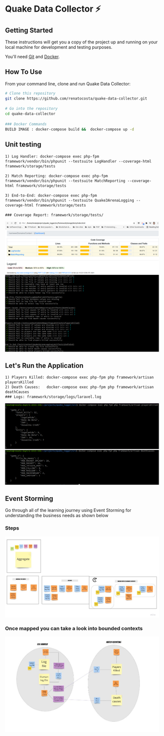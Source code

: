 # Quake Data Collector ⚡️

## Getting Started

These instructions will get you a copy of the project up and running on your local machine for development and testing purposes.

You'll need [Git](https://git-scm.com) and [Docker](https://www.docker.com/products/docker-desktop).


## How To Use 

From your command line, clone and run Quake Data Collector:

```bash
# Clone this repository
git clone https://github.com/renatocosta/quake-data-collector.git

# Go into the repository
cd quake-data-collector

### Docker Commands
BUILD IMAGE : docker-compose build &&  docker-compose up -d
```

## Unit testing
```
1) Log Handler: docker-compose exec php-fpm framework/vendor/bin/phpunit --testsuite LogHandler --coverage-html framework/storage/tests

2) Match Reporting: docker-compose exec php-fpm framework/vendor/bin/phpunit --testsuite MatchReporting --coverage-html framework/storage/tests

3) End-to-End: docker-compose exec php-fpm framework/vendor/bin/phpunit --testsuite Quake3ArenaLogging --coverage-html framework/storage/tests

### Coverage Report: framework/storage/tests/
```
![Image](./assets/Coverage.png?raw=true)
![Image](./assets/suite-tests.png?raw=true)

## Let's Run the Application 
```
1) Players Killed: docker-compose exec php-fpm php framework/artisan playersKilled
2) Death Causes:   docker-compose exec php-fpm php framework/artisan deathCauses
### Logs: framework/storage/logs/laravel.log
```
![Image](./assets/PlayersKilled.png?raw=true)
![Image](./assets/DeathCauses.png?raw=true)

## Event Storming

Go through all of the learning journey using Event Storming for understanding the business needs as shown below

### Steps
![Image](./assets/EventStorming.jpg?raw=true)

### Once mapped you can take a look into bounded contexts
![Image](./assets/EventStormingOutcome.jpg?raw=true)
